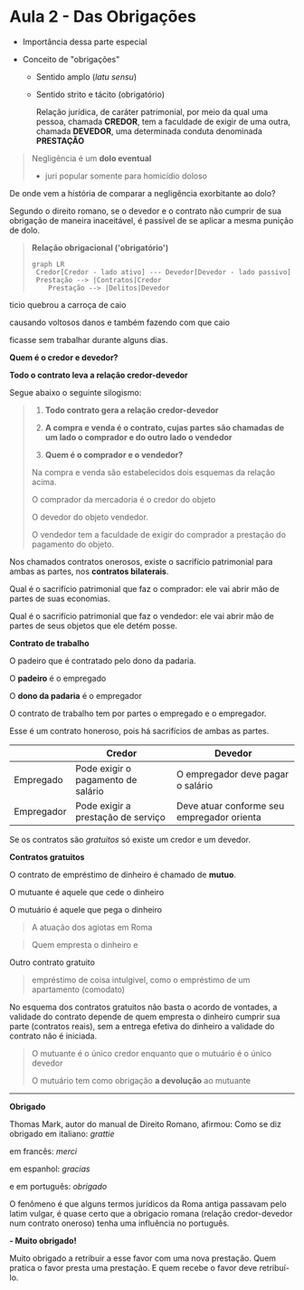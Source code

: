 # Aula 2 - Das Obrigações

* Importância dessa parte especial

* Conceito de "obrigações"

  * Sentido amplo (*latu sensu*)

  * Sentido strito e tácito (obrigatório)

    Relação jurídica, de caráter patrimonial, por meio da qual uma pessoa, chamada **CREDOR**, tem a faculdade de exigir de uma outra, chamada **DEVEDOR**, uma determinada conduta denominada **PRESTAÇÃO**


>  Negligência é um **dolo eventual** 
>
> - juri popular somente para homicídio doloso

De onde vem a história de comparar a negligência exorbitante ao dolo?

Segundo o direito romano, se o devedor e o contrato não cumprir de sua obrigação de maneira inaceitável, é passível de se aplicar a mesma punição de dolo.

> **Relação obrigacional ('obrigatório')**
>
> ```mermaid
>graph LR
>  Credor[Credor - lado ativo] --- Devedor[Devedor - lado passivo]
>  Prestação --> |Contratos|Credor
>     Prestação --> |Delitos|Devedor
>    ```
>    



ticio quebrou a carroça de caio 

causando voltosos danos e também fazendo com que caio

ficasse sem trabalhar durante alguns dias.

**Quem é o credor e devedor?**

**Todo o contrato leva a relação credor-devedor**

Segue abaixo o seguinte silogismo: 

> 1. **Todo contrato gera a relação credor-devedor**
>
> 2. **A compra e venda é o contrato, cujas partes são chamadas de um lado o comprador e do outro lado o vendedor**
> 3. **Quem é o comprador e o vendedor?**
>
> Na compra e venda são estabelecidos dois esquemas da relação acima.
>
> O comprador da mercadoria é o credor do objeto
>
> O devedor do objeto vendedor.
>
> O vendedor tem a faculdade de exigir do comprador a prestação do pagamento do objeto.

Nos chamados contratos onerosos, existe o sacrifício patrimonial para ambas as partes, nos **contratos bilaterais**.

Qual é o sacrifício patrimonial que faz o comprador: ele vai abrir mão de partes de suas economias.

Qual é o sacrifício patrimonial que faz o vendedor: ele vai abrir mão de partes de seus objetos que ele detém posse.

**Contrato de trabalho**

O padeiro que é contratado pelo dono da padaria.

O **padeiro** é o empregado

O **dono da padaria** é o empregador

O contrato de trabalho tem por partes o empregado e o empregador.

Esse é um contrato honeroso, pois há sacrifícios de ambas as partes.

|            | Credor                             | Devedor                                    |
| ---------- | ---------------------------------- | ------------------------------------------ |
| Empregado  | Pode exigir o pagamento de salário | O empregador deve pagar o salário          |
| Empregador | Pode exigir a prestação de serviço | Deve atuar conforme seu empregador orienta |

Se os contratos são *gratuitos* só existe um credor e um devedor. 

**Contratos gratuitos**

O contrato de empréstimo de dinheiro é chamado de **mutuo**. 

O mutuante é aquele que cede o dinheiro

O mutuário é aquele que pega o dinheiro

> A atuação dos agiotas em Roma 

> Quem empresta o dinheiro e 

Outro contrato gratuito

> empréstimo de coisa intulgivel, como o empréstimo de um apartamento (comodato)

No esquema dos contratos gratuitos não basta o acordo de vontades, a validade do contrato depende de quem empresta o dinheiro cumprir sua parte (contratos reais), sem a entrega efetiva do dinheiro a validade do contrato não é iniciada.

> O mutuante é o único credor enquanto que o mutuário é o único devedor
>
> O mutuário tem como obrigação **a devolução** ao mutuante

---

**Obrigado**

Thomas Mark, autor do manual de Direito Romano, afirmou: Como se diz obrigado em italiano: *grattie*

em francês: *merci*

em espanhol: *gracias*

e em português: *obrigado*

O fenômeno é que alguns termos jurídicos da Roma antiga passavam pelo latim vulgar, é quase certo que a obrigacio romana (relação credor-devedor num contrato oneroso) tenha uma influência no português.

**- Muito obrigado!** 

Muito obrigado a retribuir a esse favor com uma nova prestação. Quem pratica o favor presta uma prestação. E quem recebe o favor deve retribuí-lo.



